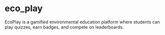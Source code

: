 # eco_play
EcoPlay is a gamified environmental education platform where students can play quizzes, earn badges, and compete on leaderboards.
